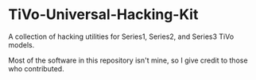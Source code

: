 # TiVo-Universal-Hacking-Kit
A collection of hacking utilities for Series1, Series2, and Series3 TiVo models.

Most of the software in this repository isn't mine, so I give credit to those who contributed.
